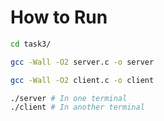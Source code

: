 # How to Run

```bash
cd task3/

gcc -Wall -O2 server.c -o server

gcc -Wall -O2 client.c -o client

./server # In one terminal
./client # In another terminal

```